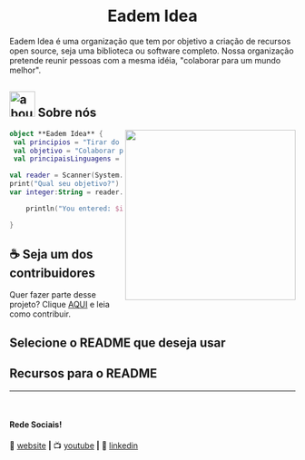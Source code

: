 <h1 align="center">
<br>Eadem Idea
</h1>

Eadem Idea é uma organização que tem por objetivo a criação de recursos open source, seja uma biblioteca ou software completo.
Nossa organização pretende reunir pessoas com a mesma idéia, "colaborar para um mundo melhor".

## <img width="45" alt="about" src="https://raw.github.com/elizarov/elizarov/master/about.png"> Sobre nós

<img align="right" width="300" src="https://i2.wp.com/allhtaccess.info/wp-content/uploads/2018/03/programming.gif?fit=1281%2C716&ssl=1" />

```kotlin
object **Eadem Idea** {
 val principios = "Tirar do papel idéias, desenvolver soluções que possam ser acopladas a outros ambientes gerando valor."
 val objetivo = "Colaborar para um mundo melhor."
 val principaisLinguagens = listOf("Java", "Python", "JavaScript") 

val reader = Scanner(System.`in`)
print("Qual seu objetivo?")
var integer:String = reader.nextInt()

    println("You entered: $integer")

}
```


## ☕ Seja um dos contribuidores

Quer fazer parte desse projeto? Clique [AQUI](CONTRIBUTING.md) e leia como contribuir.<br>




## Selecione o README que deseja usar




## Recursos para o README


---





[website]: https://teste.ga/
[twitter]: https://twitter.com/SEUTWITTER
[youtube]: https://www.youtube.com/user/SEUYOUTUBE/
[instagram]: https://www.instagram.com/SEUINSTAGRAM/
[linkedin]: https://www.linkedin.com/in/SEULINKEDIN/
<br>

#### Rede Sociais!

🏡 [website][website] **|** 
📺 [youtube][youtube] **|** 
👔 [linkedin][linkedin]

